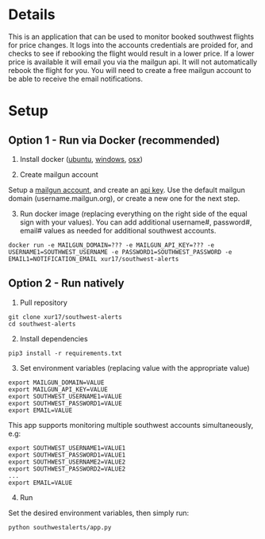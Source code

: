 # Details

This is an application that can be used to monitor booked southwest flights for
price changes. It logs into the accounts credentials are proided for, and
checks to see if rebooking the flight would result in a lower price. If a lower
price is available it will email you via the mailgun api. It will not
automatically rebook the flight for you. You will need to create a free mailgun
account to be able to receive the email notifications.

# Setup

## Option 1 - Run via Docker (recommended)

1. Install docker
   ([ubuntu](https://docs.docker.com/engine/installation/linux/ubuntu/#install-using-the-repository),
[windows](https://docs.docker.com/docker-for-windows/install/),
[osx](https://docs.docker.com/docker-for-mac/install/))

2. Create mailgun account

Setup a [mailgun account](https://www.mailgun.com/), and create an [api
key](https://app.mailgun.com/app/account/security). Use the default mailgun
domain (username.mailgun.org), or create a new one for the next step.

3. Run docker image (replacing everything on the right side of the equal sign with your values). You can add additional username#, password#, email# values as needed for additional southwest accounts.

```
docker run -e MAILGUN_DOMAIN=??? -e MAILGUN_API_KEY=??? -e USERNAME1=SOUTHWEST_USERNAME -e PASSWORD1=SOUTHWEST_PASSWORD -e EMAIL1=NOTIFICATION_EMAIL xur17/southwest-alerts
```

## Option 2 - Run natively

1. Pull repository

```
git clone xur17/southwest-alerts
cd southwest-alerts
```

2. Install dependencies

```
pip3 install -r requirements.txt
```

3. Set environment variables (replacing value with the appropriate value)

```
export MAILGUN_DOMAIN=VALUE
export MAILGUN_API_KEY=VALUE
export SOUTHWEST_USERNAME1=VALUE
export SOUTHWEST_PASSWORD1=VALUE
export EMAIL=VALUE
```

This app supports monitoring multiple southwest accounts simultaneously, e.g:

```
export SOUTHWEST_USERNAME1=VALUE1
export SOUTHWEST_PASSWORD1=VALUE1
export SOUTHWEST_USERNAME2=VALUE2
export SOUTHWEST_PASSWORD2=VALUE2
...
export EMAIL=VALUE
```

4. Run

Set the desired environment variables, then simply run:

```
python southwestalerts/app.py
```
